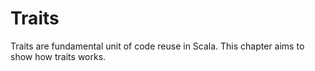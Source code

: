 # Traits

Traits are fundamental unit of code reuse in Scala. This chapter aims to show how traits works.
